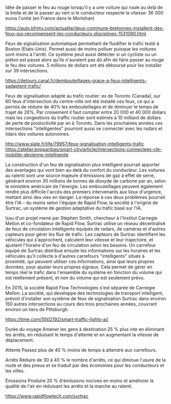 Idée de passer le feu au rouge lorsqu'il y a une voiture qui roule au delà de la limite et de le passer au vert si le conducteur respecte la vitesse: 36 000 euros l'unité (en France dans le Morbihan)

https://auto.bfmtv.com/actualite/deux-commune-bretonnes-installent-des-feux-qui-recompensent-les-conducteurs-disciplines-1531080.html


Feux de signalisation automatique permettant de fluidifier le trafic testé à Boston (Etats-Unis). Permet aussi de moins polluer puisque les voitures sont moins à l'arrêt. Ce système peut aussi détécter si un cycliste ou un piéton est passé alors qu'ils n'auraient pas dû afin de faire passer au rouge le feu des voitures. 5 millions de dollars ont été déboursé pour les installer sur 39 intersections.

https://detours.canal.fr/dembouteillages-grace-a-feux-intelligents-sadaptent-trafic/


Feux de signalisation adapté au trafic routier: ex de Toronto (Canada), sur 60 feux d'intersection du centre-ville ont été installé ces feux, ce qui a permis de réduire de 40% les embouteillages et de diminuer le temps de trajet de 26%. Par croisement il faut compter entre 20 000 et 40 000 dollars mais les congestions du traffic routier sont estimés à 10 milliard de dollars de perte de productivité par an à Toronto.
Dans les prochaines années ces intersections "intelligentes" pourront aussi se connecter avec les radars et lidars des voitures autonomes.

http://www.slate.fr/life/79957/feux-signalisation-intelligents-trafic
https://atelier.bnpparibas/smart-city/article/intersections-connectees-cle-mobilite-devienne-intelligente


La construction d'un feu de signalisation plus intelligent pourrait apporter des avantages qui vont bien au-delà du confort du 
conducteur. Les voitures au ralenti sont une source majeure d'émissions de gaz à effet de serre, générant environ 30 millions 
de tonnes de dioxyde de carbone par an, selon le ministère américain de l'énergie. Les embouteillages peuvent également rendre 
plus difficile l'accès des premiers intervenants aux lieux d'urgence, mettant ainsi des vies en danger. La réponse à ces deux 
problèmes pourrait être l'IA - du moins selon l'équipe de Rapid Flow, la société à l'origine de Surtrac, un système de gestion 
adaptative du trafic basé sur l'IA. 


Issu d'un projet mené par Stephen Smith, chercheur à l'Institut Carnegie Mellon et co-fondateur de Rapid Flow, Surtrac utilise
un réseau décentralisé de feux de circulation intelligents équipés de radars, de caméras et d'autres capteurs pour gérer les 
flux de trafic. Les capteurs de Surtrac identifient les véhicules qui s'approchent, calculent leur vitesse et leur trajectoire, 
et ajustent l'horaire d'un feu de circulation selon les besoins. Un carrefour équipé de Surtrac distribue ensuite les informations 
sur les horaires et les véhicules qu'il collecte à d'autres carrefours "intelligents" situés à proximité, qui peuvent utiliser ces
informations, ainsi que leurs propres données, pour ajuster leurs propres signaux. Cela permet de gérer en temps réel le trafic dans
l'ensemble du système en fonction du volume qui est réellement présent, et non du volume qui est seulement prévu. 


En 2015, la société Rapid Flow Technologies s'est séparée de Carnegie Mellon. La société, qui développe des technologies de 
transport intelligent, prévoit d'installer son système de feux de signalisation Surtrac dans environ 150 autres intersections au
cours des trois prochaines années, couvrant environ un tiers de Pittsburgh.


https://time.com/5502192/smart-traffic-lights-ai/






Durée du voyage
Amener les gens à destination 25 % plus vite en éliminant les arrêts, en réduisant le temps d'attente et en augmentant la 
vitesse de déplacement.

Attente
Passez plus de 40 % moins de temps à attendre aux carrefours.

Arrêts
Réduire de 30 à 40 % le nombre d'arrêts, ce qui diminue l'usure de la route et des pneus et se traduit par des économies pour 
les conducteurs et les villes.

Émissions
Produire 20 % d'émissions nocives en moins et améliorer la qualité de l'air en réduisant les arrêts et la marche au ralenti. 


https://www.rapidflowtech.com/surtrac



